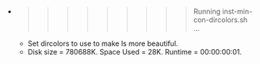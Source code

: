 * >>>>>>>>> Running inst-min-con-dircolors.sh ...
  * Set dircolors to use  to make ls more beautiful.
  * Disk size = 780688K. Space Used = 28K. Runtime = 00:00:00:01.
